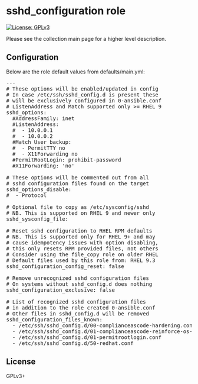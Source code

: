 # sshd_configuration role

[![License: GPLv3](https://img.shields.io/badge/license-GPLv3-brightgreen.svg)](https://www.gnu.org/licenses/gpl-3.0)

Please see the collection main page for a higher level description.

## Configuration

Below are the role default values from defaults/main.yml:

<pre>
---
# These options will be enabled/updated in config
# In case /etc/ssh/sshd_config.d is present these
# will be exclusively configured in 0-ansible.conf
# ListenAddress and Match supported only >= RHEL 9
sshd_options:
  #AddressFamily: inet
  #ListenAddress:
  #  - 10.0.0.1
  #  - 10.0.0.2
  #Match User backup:
  #  - PermitTTY no
  #  - X11Forwarding no
  #PermitRootLogin: prohibit-password
  #X11Forwarding: 'no'

# These options will be commented out from all
# sshd configuration files found on the target
sshd_options_disable:
#  - Protocol

# Optional file to copy as /etc/sysconfig/sshd
# NB. This is supported on RHEL 9 and newer only
sshd_sysconfig_file:

# Reset sshd configuration to RHEL RPM defaults
# NB. This is supported only for RHEL 9+ and may
# cause idempotency issues with option disabling,
# this only resets RPM provided files, not others
# Consider using the file_copy role on older RHEL
# Default files used by this role from: RHEL 9.3
sshd_configuration_config_reset: false

# Remove unrecognized sshd configuration files
# On systems without sshd_config.d does nothing
sshd_configuration_exclusive: false

# List of recognized sshd configuration files
# in addition to the role created 0-ansible.conf
# Other files in sshd_config.d will be removed
sshd_configuration_files_known:
  - /etc/ssh/sshd_config.d/00-complianceascode-hardening.conf
  - /etc/ssh/sshd_config.d/01-complianceascode-reinforce-os-defaults.conf
  - /etc/ssh/sshd_config.d/01-permitrootlogin.conf
  - /etc/ssh/sshd_config.d/50-redhat.conf
</pre>

## License

GPLv3+

